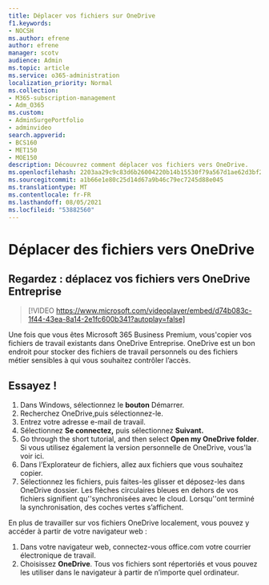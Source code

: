 ```yaml
---
title: Déplacer vos fichiers sur OneDrive
f1.keywords:
- NOCSH
ms.author: efrene
author: efrene
manager: scotv
audience: Admin
ms.topic: article
ms.service: o365-administration
localization_priority: Normal
ms.collection:
- M365-subscription-management
- Adm_O365
ms.custom:
- AdminSurgePortfolio
- adminvideo
search.appverid:
- BCS160
- MET150
- MOE150
description: Découvrez comment déplacer vos fichiers vers OneDrive.
ms.openlocfilehash: 2203aa29c9c83d6b26004220b14b15530f79a567d1ae62d3bf239567f926cb0a
ms.sourcegitcommit: a1b66e1e80c25d14d67a9b46c79ec7245d88e045
ms.translationtype: MT
ms.contentlocale: fr-FR
ms.lasthandoff: 08/05/2021
ms.locfileid: "53882560"
---
```

# <a name="move-files-to-onedrive"></a>Déplacer des fichiers vers OneDrive

## <a name="watch-move-your-files-to-onedrive-for-business"></a>Regardez : déplacez vos fichiers vers OneDrive Entreprise

> [!VIDEO https://www.microsoft.com/videoplayer/embed/d74b083c-1f44-43ea-8a14-2e1fc600b341?autoplay=false]

Une fois que vous êtes Microsoft 365 Business Premium, vous&#39;copier vos fichiers de travail existants dans OneDrive Entreprise. OneDrive est un bon endroit pour stocker des fichiers de travail personnels ou des fichiers métier sensibles à qui vous souhaitez contrôler l’accès.

## <a name="try-it"></a>Essayez !

1. Dans Windows, sélectionnez le **bouton** Démarrer.
2. Recherchez OneDrive,puis sélectionnez-le.
3. Entrez votre adresse e-mail de travail.
4. Sélectionnez **Se connectez,** puis sélectionnez **Suivant.**
5. Go through the short tutorial, and then select **Open my OneDrive folder**. Si vous utilisez également la version personnelle de OneDrive, vous&#39;la voir ici.
6. Dans l’Explorateur de fichiers, allez aux fichiers que vous souhaitez copier.
7. Sélectionnez les fichiers, puis faites-les glisser et déposez-les dans OneDrive dossier. Les flèches circulaires bleues en dehors de vos fichiers signifient qu'&#39;synchronisées avec le cloud. Lorsqu'&#39;ont terminé la synchronisation, des coches vertes s’affichent.

En plus de travailler sur vos fichiers OneDrive localement, vous pouvez y accéder à partir de votre navigateur web :

1. Dans votre navigateur web, connectez-vous office.com votre courrier électronique de travail.
2. Choisissez **OneDrive**. Tous vos fichiers sont répertoriés et vous pouvez les utiliser dans le navigateur à partir de n’importe quel ordinateur.